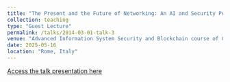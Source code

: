 ```yaml
---
title: "The Present and the Future of Networking: An AI and Security Perspective"
collection: teaching
type: "Guest Lecture"
permalink: /talks/2014-03-01-talk-3
venue: "Advanced Information System Security and Blockchain course of Computer Science Engineering Department at Sapienza University of Rome"
date: 2025-05-16
location: "Rome, Italy"
---
```

[Access the talk presentation here](https://drive.google.com/file/d/1dfSf4S4_se2VgMTbSu9P_CAoiXitKNKJ/view)
